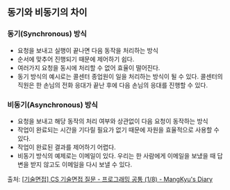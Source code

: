 ## 동기와 비동기의 차이

### 동기(Synchronous) 방식

- 요청을 보내고 실행이 끝나면 다음 동작을 처리하는 방식
- 순서에 맞추어 진행되기 때문에 제어하기 쉽다.
- 여러가지 요청을 동시에 처리할 수 없어 효율이 떨어진다.
- 동기 방식의 예시로는 콜센터 종업원이 일을 처리하는 방식이 될 수 있다. 콜센터의 직원은 한 손님의 전화 응대가 끝난 후에 다음 손님의 응대를 진행할 수 있다.

### 비동기(Asynchronous) 방식

- 요청을 보내고 해당 동작의 처리 여부와 상관없이 다음 요청이 동작하는 방식
- 작업이 완료되는 시간을 기다릴 필요가 없기 때문에 자원을 효율적으로 사용할 수 있다.
- 작업이 완료된 결과를 제어하기 어렵다.
- 비동기 방식의 예제로는 이메일이 있다. 우리는 한 사람에게 이메일을 보냈을 때 답변을 받지 않고도 이메일을 다시 보낼 수 있다.



출처: [[기술면접] CS 기술면접 질문 - 프로그래밍 공통 (1/8) - MangKyu's Diary](https://mangkyu.tistory.com/88)
